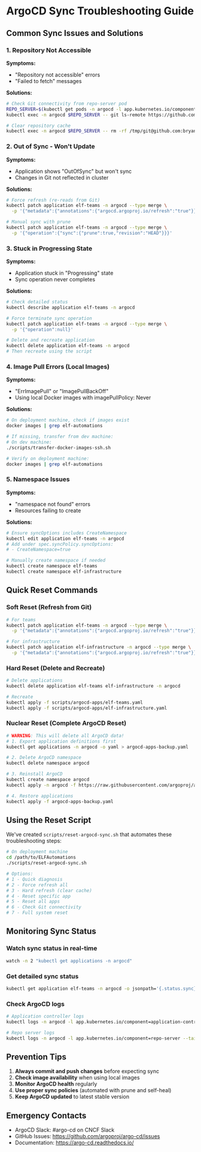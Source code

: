 # ArgoCD Sync Troubleshooting Guide

## Common Sync Issues and Solutions

### 1. Repository Not Accessible
**Symptoms:**
- "Repository not accessible" errors
- "Failed to fetch" messages

**Solutions:**
```bash
# Check Git connectivity from repo-server pod
REPO_SERVER=$(kubectl get pods -n argocd -l app.kubernetes.io/component=repo-server -o jsonpath='{.items[0].metadata.name}')
kubectl exec -n argocd $REPO_SERVER -- git ls-remote https://github.com/bryansparks/ELFAutomations.git HEAD

# Clear repository cache
kubectl exec -n argocd $REPO_SERVER -- rm -rf /tmp/git@github.com:bryansparks:ELFAutomations*
```

### 2. Out of Sync - Won't Update
**Symptoms:**
- Application shows "OutOfSync" but won't sync
- Changes in Git not reflected in cluster

**Solutions:**
```bash
# Force refresh (re-reads from Git)
kubectl patch application elf-teams -n argocd --type merge \
  -p '{"metadata":{"annotations":{"argocd.argoproj.io/refresh":"true"}}}'

# Manual sync with prune
kubectl patch application elf-teams -n argocd --type merge \
  -p '{"operation":{"sync":{"prune":true,"revision":"HEAD"}}}'
```

### 3. Stuck in Progressing State
**Symptoms:**
- Application stuck in "Progressing" state
- Sync operation never completes

**Solutions:**
```bash
# Check detailed status
kubectl describe application elf-teams -n argocd

# Force terminate sync operation
kubectl patch application elf-teams -n argocd --type merge \
  -p '{"operation":null}'

# Delete and recreate application
kubectl delete application elf-teams -n argocd
# Then recreate using the script
```

### 4. Image Pull Errors (Local Images)
**Symptoms:**
- "ErrImagePull" or "ImagePullBackOff"
- Using local Docker images with imagePullPolicy: Never

**Solutions:**
```bash
# On deployment machine, check if images exist
docker images | grep elf-automations

# If missing, transfer from dev machine:
# On dev machine:
./scripts/transfer-docker-images-ssh.sh

# Verify on deployment machine:
docker images | grep elf-automations
```

### 5. Namespace Issues
**Symptoms:**
- "namespace not found" errors
- Resources failing to create

**Solutions:**
```bash
# Ensure syncOptions includes CreateNamespace
kubectl edit application elf-teams -n argocd
# Add under spec.syncPolicy.syncOptions:
# - CreateNamespace=true

# Manually create namespace if needed
kubectl create namespace elf-teams
kubectl create namespace elf-infrastructure
```

## Quick Reset Commands

### Soft Reset (Refresh from Git)
```bash
# For teams
kubectl patch application elf-teams -n argocd --type merge \
  -p '{"metadata":{"annotations":{"argocd.argoproj.io/refresh":"true"}}}'

# For infrastructure  
kubectl patch application elf-infrastructure -n argocd --type merge \
  -p '{"metadata":{"annotations":{"argocd.argoproj.io/refresh":"true"}}}'
```

### Hard Reset (Delete and Recreate)
```bash
# Delete applications
kubectl delete application elf-teams elf-infrastructure -n argocd

# Recreate
kubectl apply -f scripts/argocd-apps/elf-teams.yaml
kubectl apply -f scripts/argocd-apps/elf-infrastructure.yaml
```

### Nuclear Reset (Complete ArgoCD Reset)
```bash
# WARNING: This will delete all ArgoCD data!
# 1. Export application definitions first
kubectl get applications -n argocd -o yaml > argocd-apps-backup.yaml

# 2. Delete ArgoCD namespace
kubectl delete namespace argocd

# 3. Reinstall ArgoCD
kubectl create namespace argocd
kubectl apply -n argocd -f https://raw.githubusercontent.com/argoproj/argo-cd/stable/manifests/install.yaml

# 4. Restore applications
kubectl apply -f argocd-apps-backup.yaml
```

## Using the Reset Script

We've created `scripts/reset-argocd-sync.sh` that automates these troubleshooting steps:

```bash
# On deployment machine
cd /path/to/ELFAutomations
./scripts/reset-argocd-sync.sh

# Options:
# 1 - Quick diagnosis
# 2 - Force refresh all
# 3 - Hard refresh (clear cache)
# 4 - Reset specific app
# 5 - Reset all apps
# 6 - Check Git connectivity
# 7 - Full system reset
```

## Monitoring Sync Status

### Watch sync status in real-time
```bash
watch -n 2 "kubectl get applications -n argocd"
```

### Get detailed sync status
```bash
kubectl get application elf-teams -n argocd -o jsonpath='{.status.sync}' | jq
```

### Check ArgoCD logs
```bash
# Application controller logs
kubectl logs -n argocd -l app.kubernetes.io/component=application-controller --tail=100

# Repo server logs  
kubectl logs -n argocd -l app.kubernetes.io/component=repo-server --tail=100
```

## Prevention Tips

1. **Always commit and push changes** before expecting sync
2. **Check image availability** when using local images
3. **Monitor ArgoCD health** regularly
4. **Use proper sync policies** (automated with prune and self-heal)
5. **Keep ArgoCD updated** to latest stable version

## Emergency Contacts

- ArgoCD Slack: #argo-cd on CNCF Slack
- GitHub Issues: https://github.com/argoproj/argo-cd/issues
- Documentation: https://argo-cd.readthedocs.io/